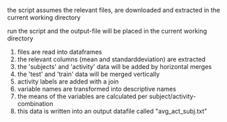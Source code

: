 the script assumes the relevant files, are downloaded 
and extracted in the current working directory

run the script and the output-file will be placed in the current working directory

1. files are read into dataframes
2. the relevant columns (mean and standarddeviation) are extracted
3. the 'subjects' and 'activity' data will be added by horizontal merges
4. the 'test' and 'train' data will be merged vertically
5. activity labels are added with a join
6. variable names are transformed into descriptive names
7. the means of the variables are calculated per subject/activity-combination
8. this data is written into an output datafile called "avg_act_subj.txt"